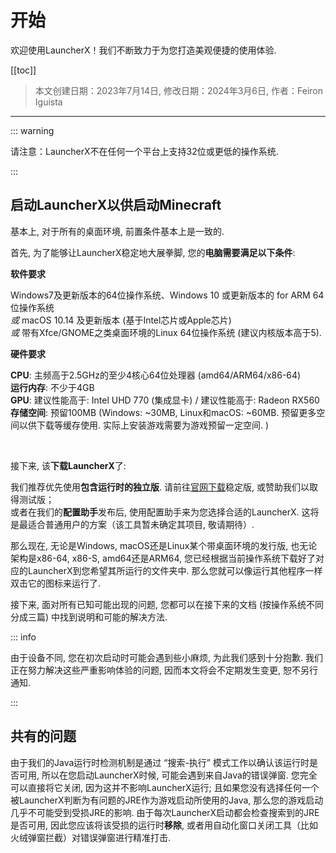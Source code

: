 # 开始

欢迎使用LauncherX！我们不断致力于为您打造美观便捷的使用体验. 

[[toc]]

>   本文创建日期：2023年7月14日, 修改日期：2024年3月6日, 作者：Feiron Iguista

-------

::: warning

请注意：LauncherX不在任何一个平台上支持32位或更低的操作系统. 

:::

## 启动LauncherX以供启动Minecraft

基本上, 对于所有的桌面环境, 前置条件基本上是一致的. 

首先, 为了能够让LauncherX稳定地大展拳脚, 您的**电脑需要满足以下条件**:

**软件要求**

Windows7及更新版本的64位操作系统、Windows 10 或更新版本的 for ARM 64位操作系统<br> *或*    macOS 10.14 及更新版本 (基于Intel芯片或Apple芯片)<br> *或*    带有Xfce/GNOME之类桌面环境的Linux 64位操作系统 (建议内核版本高于5).

**硬件要求**

**CPU**: 主频高于2.5GHz的至少4核心64位处理器 (amd64/ARM64/x86-64)<br>**运行内存**: 不少于4GB<br>        **GPU**: 建议性能高于: Intel UHD 770 (集成显卡) / 建议性能高于: Radeon RX560<br>**存储空间**: 预留100MB (Windows: ~30MB, Linux和macOS: ~60MB. 预留更多空间以供下载等缓存使用. 实际上安装游戏需要为游戏预留一定空间. )

<br>

接下来, 该**下载LauncherX**了:

我们推荐优先使用**包含运行时的独立版**. 请前往[官网下载](https://corona.studio/launcherx/download)稳定版, 或赞助我们以取得测试版；<br>或者在我们的**配置助手**发布后, 使用配置助手来为您选择合适的LauncherX. 这将是最适合普通用户的方案（该工具暂未确定其项目, 敬请期待）. 

那么现在, 无论是Windows, macOS还是Linux某个带桌面环境的发行版, 也无论架构是x86-64, x86-S, amd64还是ARM64, 您已经根据当前操作系统下载好了对应的LauncherX到您希望其所运行的文件夹中. 那么您就可以像运行其他程序一样双击它的图标来运行了. 

接下来, 面对所有已知可能出现的问题, 您都可以在接下来的文档 (按操作系统不同分成三篇) 中找到说明和可能的解决方法. 

::: info

由于设备不同, 您在初次启动时可能会遇到些小麻烦, 为此我们感到十分抱歉. 
我们正在努力解决这些严重影响体验的问题, 因而本文将会不定期发生变更, 恕不另行通知. 

:::

## 共有的问题

由于我们的Java运行时检测机制是通过 “搜索-执行” 模式工作以确认该运行时是否可用, 所以在您启动LauncherX时候, 可能会遇到来自Java的错误弹窗. 您完全可以直接将它关闭, 因为这并不影响LauncherX运行; 且如果您没有选择任何一个被LauncherX判断为有问题的JRE作为游戏启动所使用的Java, 那么您的游戏启动几乎不可能受到受损JRE的影响. 由于每次LauncherX启动都会检查搜索到的JRE是否可用, 因此您应该将该受损的运行时**移除**, 或者用自动化窗口关闭工具（比如 火绒弹窗拦截）对错误弹窗进行精准打击. 